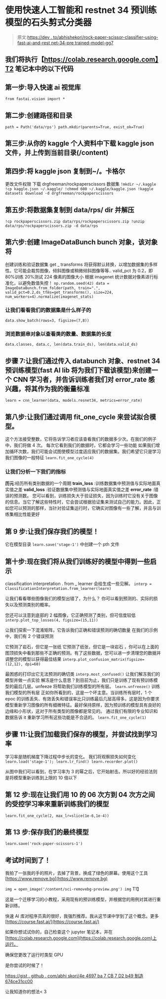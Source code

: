# 使用快速人工智能和 restnet 34 预训练模型的石头剪式分类器

> 原文:[https://dev . to/abhishekori/rock-paper-scissor-classifier-using-fast-ai-and-rest net-34-pre trained-model-gg7](https://dev.to/abhishekori/rock-paper-scissor-classifier-using-fast-ai-and-restnet-34-pretrained-model-gg7)

## [](#we-will-be-executing-the-below-code-in-httpscolabresearchgooglecom-notebook)我们将执行【https://colab.research.google.com】T2 笔记本中的以下代码

## [](#step1-import-fast-ai-vision-library)第一步:导入快速 ai 视觉库

 `from fastai.vision import *` 

## [](#step-2-create-a-path-and-directory)第二步:创建路径和目录

 `path = Path('data/rps')
path.mkdir(parents=True, exist_ok=True)` 

## [](#step-3-download-the-kaggle-json-file-from-your-kaggle-profile-and-and-upload-it-to-current-directory-content)第三步:从你的 kaggle 个人资料中下载 kaggle json 文件，并上传到当前目录(/content)

## [](#step-4-copy-the-kaggle-json-to-kaggle)第四步:将 kaggle json 复制到~/。卡格尔

更改文件权限
下载 drgfreeman/rockpaperscissors 数据集
 `!mkdir ~/.kaggle
!cp kaggle.json ~/.kaggle/
!chmod 600 ~/.kaggle/kaggle.json
!kaggle datasets download -d drgfreeman/rockpaperscissors` 

## [](#step-5-copy-the-dataset-to-datarps-dir-and-unzip-it)第五步:将数据集复制到 data/rps/ dir 并解压

 `!cp rockpaperscissors.zip data/rps/rockpaperscissors.zip
!unzip data/rps/rockpaperscissors.zip -d data/rps` 

## [](#step-6-create-imagedatabunch-bunch-object-which-will)第六步:创建 ImageDataBunch bunch 对象，该对象将

创建训练和验证数据集
get _ transforms 将获得默认转换，以增加数据集的多样性。它可能会裁剪图像，倾斜图像或稍微倾斜图像等等..
valid_pct 为 0.2，即 80%训练 20%测试
224 像素的图像大小
根据 imagenet 统计数据对像素进行标准化，以避免数值失控！
 `np.random.seed(42)
data = ImageDataBunch.from_folder(path, train=".", valid_pct=0.2,ds_tfms=get_transforms(), size=224, num_workers=4).normalize(imagenet_stats)` 

### 让我们看看我们的数据集是什么样子的

 `data.show_batch(rows=3, figsize=(7,8))` 

### [](#explore-the-data-bunch-object-to-see-the-number-of-classes-length-of-datasets)浏览数据串对象以查看类的数量、数据集的长度

 `data.classes, data.c, len(data.train_ds), len(data.valid_ds)` 

## [](#step-7-lets-create-a-cnn-learner-by-passing-in-databunch-object-restnet-34-pre-tranined-model-which-the-fast-ai-lib-will-download-for-us-and-tell-the-trainer-that-we-are-inerested-in-errorrate-as-the-metrics-to-meseaure)步骤 7:让我们通过传入 databunch 对象、restnet 34 预训练模型(fast AI lib 将为我们下载该模型)来创建一个 CNN 学习者，并告诉训练者我们对 error_rate 感兴趣，将其作为我的衡量标准

 `learn = cnn_learner(data, models.resnet34, metrics=error_rate)` 

## [](#step-8-lets-try-to-fit-the-model-by-calling-fitonecycle)第八步:让我们通过调用 fit_one_cycle 来尝试拟合模型。

这个方法接受整数，它将告诉学习者应该查看我们的数据多少次。在我们的例子中，我们将做 4 次。
每次它看到我们的数据时，它都会学习一些功能
如果我们增加循环次数，我们可能会试图使模型过度适应我们的数据集。我们希望它只是学习我们图像的一般特征
 `learn.fit_one_cycle(4)` 

### [](#lets-analyze-our-metrics)让我们分析一下我们的指标

**历元**:经历所有类别数据的一个周期
**train_loss** :训练数据集中预测值与实际地面真实值之差
**valid_loss** :验证数据集中预测值与实际地面真实值之差
**error_rate** :错误的预测数。
您可以看到，训练损失大于验证损失，因为训练时它没有关于图像的信息。当它了解这些特性时，它会尝试根据验证集来测试自己的能力。因此，正如您可以预测的那样，当针对验证集运行时，它确实对图像有一些了解，并且与训练集相比性能更好

## 第 9 步:让我们保存我们的模型！

它在模型目录
 `learn.save('stage-1')` 中创建一个 pth 文件

## 第十步:现在我们将从我们训练好的模型中得到一些启示

classification interpretation . from _ learner 会给生成一些见解。
 `interp = ClassificationInterpretation.from_learner(learn)` 

让我们看看哪些图像我们的模型出错了，为什么？
你可以看到预测的、实际的损失以及预测类别的概率。

您还可以注意到底部的 2 幅图像，它正确预测了类别，但可信度较低
 `interp.plot_top_losses(4, figsize=(15,11))` 

让我们探索一下混淆矩阵，它告诉我们正确和错误预测的确切数量
在我们的示例中，我们有 2 个错误预测

它预测了岩石，但它是一张纸
它预测了纸张，但它是一块岩石
，你可以在上面的图顶损失中看到那些不正确的预测。有了这些数据，您可以进一步清理您的数据并调整您的模型以获得最佳结果
 `interp.plot_confusion_matrix(figsize=(12,12), dpi=60)` 

最困惑的打印出它无法预测的确切类
 `interp.most_confused()` 
让我们解冻我们的模型并做一点实验
解冻是什么意思？到目前为止，我们只是训练了现有预训练模型的最后几层。unfeeze 将帮助我们训练模型的所有层。
 `learn.unfreeze()` 
训练我们模型的所有层
正如你所看到的，这是一个坏主意。当训练所有层时，1 个 epoc 的训练丢失、有效丢失和错误率比只训练最后几层高得多。这是因为你要求模型重新学习图像的所有细微特征。最好保持原样，因为预训练的模型具有良好的边缘和小形状，这对于所有类型的图像都是常见的。
通过我们有限的专业知识和数据告诉 it 重新学习所有这些功能是不合适的。
 `learn.fit_one_cycle(1)` 

## [](#step-11-lets-load-back-our-saved-model-and-try-to-find-the-learning-rate)步骤 11:让我们加载我们保存的模型，并尝试找到学习率

学习率是随机梯度下降过程中步长的变化。
我们将观察损失如何变化
 `learn.load('stage-1');
learn.lr_find()
learn.recorder.plot()` 

从图中我们可以看到，在学习率为 3 的幂之后，它开始射击。所以好的经验法则是将模型重新训练到上限的 10 倍以下

## 第 12 步:现在让我们用 10 的 06 次方到 04 次方之间的受控学习率来重新训练我们的模型

 `learn.fit_one_cycle(2, max_lr=slice(1e-6,1e-4))` 

## 第 13 步:保存我们的最终模型

 `learn.save('rock-paper-scissors-1')` 

## [](#time-to-test)考试时间到了！

我拍了一张我的手的照片，去掉了背景，换成了绿色的屏幕。使用这个工具 [https://www.remove.bg](https://www.remove.bg)

 `img = open_image('/content/sci-removebg-preview.png')
img` 
T1】

这是一个迁移学习的小教程，采用现有的预训练模型，并根据您的用例对其进行重新训练。

快速 AI 库对程序员真的很好，我强烈推荐。我从这节课中学到了这个概念。更多[https://course.fast.ai/](https://course.fast.ai/)

如果你想试试你的，自己检查这个 jupyter 笔记本，并在[https://colab.research.google.com](https://colab.research.google.com)上运行。

确保您更改了运行时类型 GPU

是你尝试的时候了！

[https://gist . github . com/abhi skori/4e 4697 ba 7 CB 7 D2 b49 制造 674ce31cc00](https://gist.github.com/abhishekori/4e4697ba7cb7d2b49fece674ce31cc00)

让我知道你的想法< 3